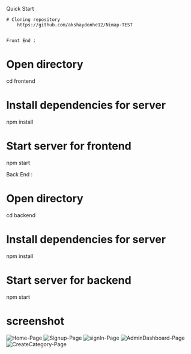 Quick Start

    # Cloning repository
        https://github.com/akshaydonhe12/Nimap-TEST


    Front End :
# Open directory
cd frontend

# Install dependencies for server
npm install

# Start server for frontend
npm start


Back End :
# Open directory
cd backend

# Install dependencies for server
npm install



# Start server for backend
npm start

# screenshot
![Home-Page](https://user-images.githubusercontent.com/57905927/87005714-1277dd80-c1dd-11ea-8a22-fb4957532b1d.png)
![Signup-Page](https://user-images.githubusercontent.com/57905927/87007547-10634e00-c1e0-11ea-8939-8ac7109d1cf7.png)
![signIn-Page](https://user-images.githubusercontent.com/57905927/87007643-35f05780-c1e0-11ea-8454-7346c474ef8e.png)
![AdminDashboard-Page](https://user-images.githubusercontent.com/57905927/87007739-5b7d6100-c1e0-11ea-98c1-a3f272e4c0b7.png)
![CreateCategory-Page](https://user-images.githubusercontent.com/57905927/87007833-7d76e380-c1e0-11ea-915b-41bac4367e1f.png)



    
